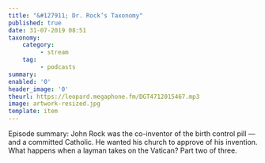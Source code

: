 ```yaml
---
title: "&#127911; Dr. Rock’s Taxonomy"
published: true
date: 31-07-2019 08:51
taxonomy:
    category:
         - stream
    tag:
         - podcasts
summary:
enabled: '0'
header_image: '0'
theurl: https://leopard.megaphone.fm/DGT4712015467.mp3
image: artwork-resized.jpg
template: item
---
```

 
Episode summary: John Rock was the co-inventor of the birth control pill — and a committed Catholic. He wanted his church to approve of his invention. What happens when a layman takes on the Vatican? Part two of three.

